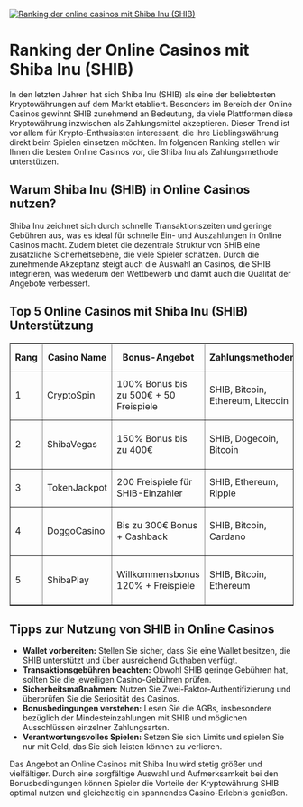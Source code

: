 [![Ranking der online casinos mit Shiba Inu (SHIB)](https://123-caf.pages.dev/gitsignup.png)](https://vrmoo.ru/Bt82HjjY)

<h1>Ranking der Online Casinos mit Shiba Inu (SHIB)</h1> <p>In den letzten Jahren hat sich Shiba Inu (SHIB) als eine der beliebtesten Kryptowährungen auf dem Markt etabliert. Besonders im Bereich der Online Casinos gewinnt SHIB zunehmend an Bedeutung, da viele Plattformen diese Kryptowährung inzwischen als Zahlungsmittel akzeptieren. Dieser Trend ist vor allem für Krypto-Enthusiasten interessant, die ihre Lieblingswährung direkt beim Spielen einsetzen möchten. Im folgenden Ranking stellen wir Ihnen die besten Online Casinos vor, die Shiba Inu als Zahlungsmethode unterstützen.</p>  <h2>Warum Shiba Inu (SHIB) in Online Casinos nutzen?</h2> <p>Shiba Inu zeichnet sich durch schnelle Transaktionszeiten und geringe Gebühren aus, was es ideal für schnelle Ein- und Auszahlungen in Online Casinos macht. Zudem bietet die dezentrale Struktur von SHIB eine zusätzliche Sicherheitsebene, die viele Spieler schätzen. Durch die zunehmende Akzeptanz steigt auch die Auswahl an Casinos, die SHIB integrieren, was wiederum den Wettbewerb und damit auch die Qualität der Angebote verbessert.</p>  <h2>Top 5 Online Casinos mit Shiba Inu (SHIB) Unterstützung</h2> <table border="1" cellpadding="8" cellspacing="0" style="border-collapse: collapse; width: 100%;">   <thead>     <tr>       <th>Rang</th>       <th>Casino Name</th>       <th>Bonus-Angebot</th>       <th>Zahlungsmethoden</th>       <th>Besondere Features</th>     </tr>   </thead>   <tbody>     <tr>       <td>1</td>       <td>CryptoSpin</td>       <td>100% Bonus bis zu 500€ + 50 Freispiele</td>       <td>SHIB, Bitcoin, Ethereum, Litecoin</td>       <td>Live Casino, schnelle Auszahlungen, Mobile App</td>     </tr>     <tr>       <td>2</td>       <td>ShibaVegas</td>       <td>150% Bonus bis zu 400€</td>       <td>SHIB, Dogecoin, Bitcoin</td>       <td>Exklusive SHIB-Turniere, VIP-Programm</td>     </tr>     <tr>       <td>3</td>       <td>TokenJackpot</td>       <td>200 Freispiele für SHIB-Einzahler</td>       <td>SHIB, Ethereum, Ripple</td>       <td>Progressive Jackpots, 24/7 Support</td>     </tr>     <tr>       <td>4</td>       <td>DoggoCasino</td>       <td>Bis zu 300€ Bonus + Cashback</td>       <td>SHIB, Bitcoin, Cardano</td>       <td>Cashback-System, schnelle Einzahlungen</td>     </tr>     <tr>       <td>5</td>       <td>ShibaPlay</td>       <td>Willkommensbonus 120% + Freispiele</td>       <td>SHIB, Bitcoin, Ethereum</td>       <td>Mobile Optimierung, zahlreiche Slots</td>     </tr>   </tbody> </table>  <h2>Tipps zur Nutzung von SHIB in Online Casinos</h2> <ul>   <li><strong>Wallet vorbereiten:</strong> Stellen Sie sicher, dass Sie eine Wallet besitzen, die SHIB unterstützt und über ausreichend Guthaben verfügt.</li>   <li><strong>Transaktionsgebühren beachten:</strong> Obwohl SHIB geringe Gebühren hat, sollten Sie die jeweiligen Casino-Gebühren prüfen.</li>   <li><strong>Sicherheitsmaßnahmen:</strong> Nutzen Sie Zwei-Faktor-Authentifizierung und überprüfen Sie die Seriosität des Casinos.</li>   <li><strong>Bonusbedingungen verstehen:</strong> Lesen Sie die AGBs, insbesondere bezüglich der Mindesteinzahlungen mit SHIB und möglichen Ausschlüssen einzelner Zahlungsarten.</li>   <li><strong>Verantwortungsvolles Spielen:</strong> Setzen Sie sich Limits und spielen Sie nur mit Geld, das Sie sich leisten können zu verlieren.</li> </ul>  <p>Das Angebot an Online Casinos mit Shiba Inu wird stetig größer und vielfältiger. Durch eine sorgfältige Auswahl und Aufmerksamkeit bei den Bonusbedingungen können Spieler die Vorteile der Kryptowährung SHIB optimal nutzen und gleichzeitig ein spannendes Casino-Erlebnis genießen.</p>